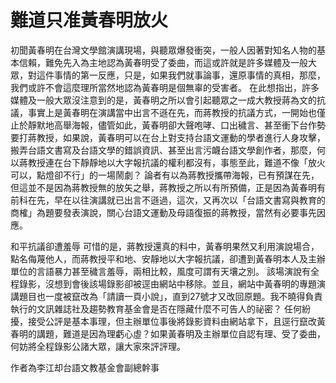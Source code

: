 # 難道只准黃春明放火

初聞黃春明在台灣文學館演講現場，與聽眾爆發衝突，一般人因著對知名人物的基本信賴，難免先入為主地認為黃春明受了委曲，而這或許就是許多媒體及一般大眾，對這件事情的第一反應，只是，如果我們就事論事，還原事情的真相，那麼，我們或許不會這麼理所當然地認為黃春明是個無辜的受害者。
在此想指出，許多媒體及一般大眾沒注意到的是，黃春明之所以會引起聽眾之一成大教授蔣為文的抗議，事實上是黃春明在演講當中出言不遜在先，而蔣教授的抗議方式，一開始也僅止於靜默地高舉海報，儘管如此，黃春明卻大聲咆哮、口出穢言、甚至衝下台作勢要打蔣教授，如果說，黃春明可以在台上對支持台語文運動的學者進行人身攻擊，搬弄台語文書寫及台語文學的錯誤資訊、甚至出言污衊台語文學創作者，那麼，何以蔣教授連在台下靜靜地以大字報抗議的權利都沒有，事態至此，難道不像「放火可以，點燈卻不行」的一場鬧劇？ 
論者有以為蔣教授攜帶海報，已有預謀在先，但這並不是因為蔣教授無的放矢之舉，蔣教授之所以有所預備，正是因為黃春明有前科在先，早在以往演講就已出言不遜過，這次，又再次以「台語文書寫與教育的商榷」為題要發表演說，關心台語文運動及母語復振的蔣教授，當然有必要事先因應。 
 
和平抗議卻遭羞辱
可惜的是，蔣教授還真的料中，黃春明果然又利用演說場合，點名侮蔑他人，而蔣教授平和地、安靜地以大字報抗議，卻遭到黃春明本人及主辦單位的言語暴力甚至穢言羞辱，兩相比較，風度可謂有天壤之別。
該場演說有全程錄影，沒想到會後該場錄影卻被逕由網站中移除。並且，網站中黃春明的專題演講題目也一度被竄改為「請讀一頁小說」，直到27號才又改回原題。我不曉得負責執行的文訊雜誌社及趨勢教育基金會是否在隱藏什麼不可告人的祕密？
任何紛擾，接受公評是基本事理，但主辦單位事後將錄影資料由網站拿下，且逕行竄改黃春明的講題，難道是因為理虧心虛？如果黃春明及主辦單位自認有理、受了委曲，何妨將全程錄影公諸大眾，讓大家來評評理。 
 
作者為李江却台語文教基金會副總幹事 
